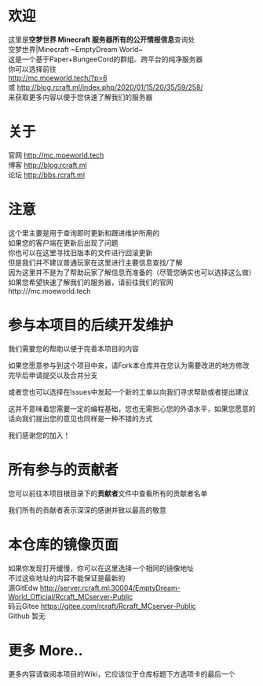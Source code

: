 # 欢迎
这里是**空梦世界 Minecraft 服务器所有的公开情报信息**查询处
<br>空梦世界|Minecraft ~EmptyDream World~ 
<br>这是一个基于Paper+BungeeCord的群组、跨平台的纯净服务器
<br>你可以选择前往
<br>http://mc.moeworld.tech/?p=6
<br>或 http://blog.rcraft.ml/index.php/2020/01/15/20/35/59/258/
<br>来获取更多内容以便于您快速了解我们的服务器
# 关于
官网 http://mc.moeworld.tech
<br>博客 http://blog.rcraft.ml
<br>论坛 http://bbs.rcraft.ml
# 注意
这个里主要是用于查询即时更新和跟进维护所用的
<br>如果您的客户端在更新后出现了问题
<br>你也可以在这里寻找旧版本的文件进行回滚更新
<br>但是我们并不建议普通玩家在这里进行主要信息查找/了解
<br>因为这里并不是为了帮助玩家了解信息而准备的（尽管您确实也可以选择这么做）
<br>如果您希望快速了解我们的服务器，请前往我们的官网 http:///mc.moeworld.tech
# 参与本项目的后续开发维护
我们需要您的帮助以便于完善本项目的内容

如果您愿意参与到这个项目中来，请Fork本仓库并在您认为需要改进的地方修改完毕后申请提交以及合并分支

或者您也可以选择在Issues中发起一个新的工单以向我们寻求帮助或者提出建议

这并不意味着您需要一定的编程基础，您也无需担心您的外语水平，如果您愿意的话向我们提出您的意见也同样是一种不错的方式

我们感谢您的加入！

# 所有参与的贡献者
您可以前往本项目根目录下的**贡献者**文件中查看所有的贡献者名单

我们所有的贡献者表示深深的感谢并致以最高的敬意
# 本仓库的镜像页面
如果你发现打开缓慢，你可以在这里选择一个相同的镜像地址
<br>不过这些地址的内容不能保证是最新的
<br>源GitEdw http://server.rcraft.ml:30004/EmptyDream-World_Official/Rcraft_MCserver-Public
<br>码云Gitee https://gitee.com/rcraft/Rcraft_MCserver-Public
<br>Github 暂无
# 更多 More..
更多内容请查阅本项目的Wiki，它应该位于仓库标题下方选项卡的最后一个
